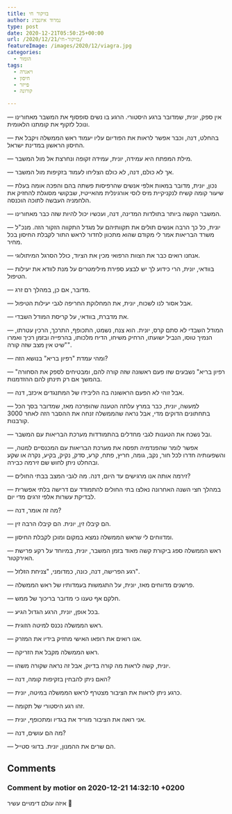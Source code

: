 ```yaml
---
title: בזיקור חי
author: נמרוד איזנברג
type: post
date: 2020-12-21T05:50:25+00:00
url: /2020/12/21/בזיקור-חי/
featureImage: /images/2020/12/viagra.jpg
categories:
  - הומור
tags:
  - ויאגרה
  - חיסון
  - פייזר
  - קורונה

---
```

&#8212; אין ספק, יונית, שמדובר ברגע היסטורי. הרגע בו נשים סופסוף את המשבר מאחורינו ונוכל לזקוף את קומתנו הלאומית.

&#8212; בהחלט, דנה, וכבר אפשר לראות את הפודיום עליו יעמוד ראש הממשלה ויקבל את החיסון הראשון במדינת ישראל.

&#8212; מילת המפתח היא עמידה, יונית, עמידה זקופה ונחרצת אל מול המשבר.

&#8212; אך לא כולם, דנה, לא כולם הצליחו לעמוד בזקיפות מול המשבר.

&#8212; נכון, יונית, מדובר במאות אלפי אנשים שהרפיסות פשתה בהם והפכה אומה בעלת שיעור קומה קשיח לנקניקיית מיס לוסי אורגינלית מהאייטיז, שבקושי מסוגלת להחזיק את הלחמניה העבשה לתוכה הוכנסה.

&#8212; המשבר הקשה ביותר בתולדות המדינה, דנה, ועכשיו יכול להיות שזה כבר מאחורינו.

&#8212; יונית, כל כך הרבה אנשים תולים את תקוותיהם על מגדל התקווה הזקור הזה. מנכ"ל משרד הבריאות אמר לי מקודם שהוא מתכוון לחדור לראש התור לקבלת החיסון בכל מחיר.

&#8212; אנחנו רואים כבר את הצוות הרפואי מכין את הציוד, כולל הסרגל המיתולוגי.

&#8212; בוודאי, יונית, הרי כידוע לך יש לבצע ספירת מילימטרים על מנת לוודא את יעילות הטיפול.

&#8212; מדובר, אם כן, במהלך רם זרג.

&#8212; אבל אסור לנו לשכוח, יונית, את המחלוקת החריפה לגבי יעילות הטיפול.

&#8212; את מדברת, בוודאי, על קריסת המודל השבדי.

&#8212; המודל השבדי לא סתם קרס, יונית. הוא צנח, נשמט, התכופף, התרכך, הרכין עטרתו, הנמיך טוסו, הנביל ישועתו, הרחיק משיחו, הדיח מלכותו, בהרפייה ובזמן רכיך ואמרו "שיט אין מצב שזה קורה".

&#8212; ומהי עמדת "רפיון בריא" בנושא הזה?

&#8212; "רפיון בריא" נשבעים שזו פעם ראשונה שזה קורה להם, ומבטיחים לספק את הסחורה בהמשך אם רק תינתן להם ההזדמנות.

&#8212; אבל זוהי לא הפעם הראשונה בה הליבידו של המתנגדים איכזב, דנה.

&#8212; למעשה, יונית, כבר במרץ עלתה הטענה שהופרכה מאז, שמדובר בסך הכל בתחתונים הדוקים מדי, אבל נראה שהממשלה זנחה את ההסבר הזה לאחר 3000 קורבנות.

&#8212; ובל נשכח את הטענות לגבי מחדלים בהתמודדות מערכת הבריאות עם המשבר.

&#8212; אפשר לומר שהפנדמיה תפסה את מערכת הבריאות עם המכנסיים למטה, והשפעותיה חדרו לכל חור, נקב, גומה, חריץ, פתח, קרע, סדק, נקיק, בקיע, נקרה או שקע ובהחלט ניתן לחוש שם זירמה כבירה.

&#8212; זירמה אותה אנו מרגישים עד היום, דנה. מה לגבי המצב בבתי החולים?

&#8212; במהלך חצי השנה האחרונה נאלצו בתי החולים להתמודד עם דרישה בלתי אפשרית לבדיקת עשרות אלפי זרגים מדי יום.

&#8212; מה זה אומר, דנה?

&#8212; הם קיבלו זין, יונית. הם קיבלו הרבה זין.

&#8212; ומדווחים לי שראש הממשלה נמצא במקום ומוכן לקבלת החיסון.

&#8212; ראש הממשלה ספג ביקורת קשה מאוד בזמן המשבר, יונית, במיוחד על רקע פרישת האירקטור.

&#8212; רגע הפרישה, דנה, כונה, כמדומני, "צניחת הזלזל".

&#8212; פרשנים מדווחים מאז, יונית, על התגמשות בעמדותיו של ראש הממשלה.

&#8212; חלקם אף טענו כי מדובר בריכוך של ממש.

&#8212; בכל אופן, יונית, הרגע הגדול הגיע.

&#8212; ראש הממשלה נכנס למיטה הזוגית.

&#8212; אנו רואים את רופאו האישי מחזיק בידיו את המזרק.

&#8212; ראש הממשלה מקבל את הזריקה.

&#8212; יונית, קשה לראות מה קורה בדיוק, אבל זה נראה שקורה משהו.

&#8212; האם ניתן להבחין בזקיפות קומה, דנה?

&#8212; כרגע ניתן לראות את הציבור מצטרף לראש הממשלה במיטה, יונית.

&#8212; זהו רגע היסטורי של תקומה.

&#8212; אני רואה את הציבור מוריד את בגדיו ומתכופף, יונית.

&#8212; מה הם עושים, דנה?

&#8212; הם שרים את ההמנון, יונית. בדוגי סטייל.

## Comments

### Comment by motior on 2020-12-21 14:32:10 +0200
איזה עולם דימויים עשיר 🙂